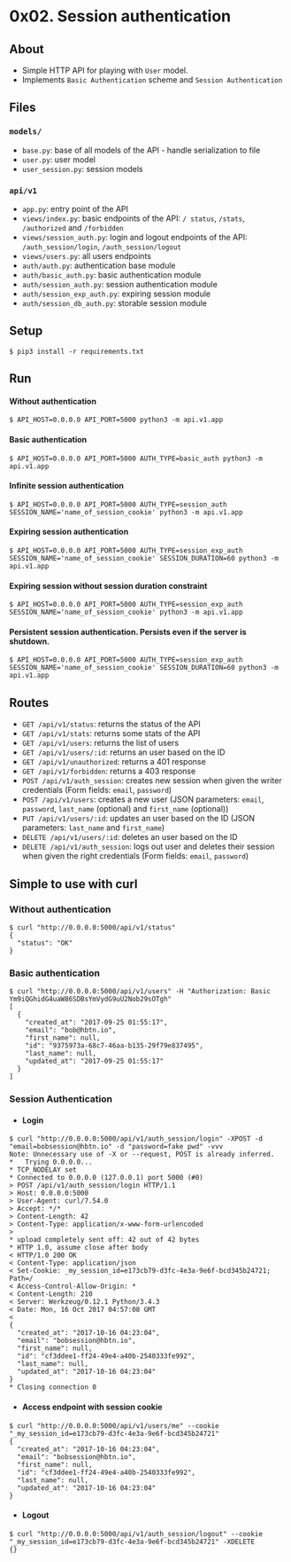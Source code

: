 # 0x02. Session authentication

## About
- Simple HTTP API for playing with `User` model.
- Implements `Basic Authentication` scheme and `Session Authentication`

## Files

### `models/`

- `base.py`: base of all models of the API - handle serialization to file
- `user.py`: user model
- `user_session.py`: session models

### `api/v1`

- `app.py`: entry point of the API
- `views/index.py`: basic endpoints of the API: `/
status`, `/stats`, `/authorized` and `/forbidden`
- `views/session_auth.py`: login and logout endpoints of the API: `/auth_session/login`, `/auth_session/logout`
- `views/users.py`: all users endpoints
- `auth/auth.py`: authentication base module
- `auth/basic_auth.py`: basic authentication module
- `auth/session_auth.py`: session authentication module
- `auth/session_exp_auth.py`: expiring session module
- `auth/session_db_auth.py`: storable session module

## Setup

```
$ pip3 install -r requirements.txt
```


## Run

#### Without authentication
```
$ API_HOST=0.0.0.0 API_PORT=5000 python3 -m api.v1.app
```
#### Basic authentication
```
$ API_HOST=0.0.0.0 API_PORT=5000 AUTH_TYPE=basic_auth python3 -m api.v1.app
```
#### Infinite session authentication
```
$ API_HOST=0.0.0.0 API_PORT=5000 AUTH_TYPE=session_auth SESSION_NAME='name_of_session_cookie' python3 -m api.v1.app
```
#### Expiring session authentication
```
$ API_HOST=0.0.0.0 API_PORT=5000 AUTH_TYPE=session_exp_auth SESSION_NAME='name_of_session_cookie' SESSION_DURATION=60 python3 -m api.v1.app
```
#### Expiring session without session duration constraint
```
$ API_HOST=0.0.0.0 API_PORT=5000 AUTH_TYPE=session_exp_auth SESSION_NAME='name_of_session_cookie' python3 -m api.v1.app
```
#### Persistent session authentication. Persists even if the server is shutdown. 
```
$ API_HOST=0.0.0.0 API_PORT=5000 AUTH_TYPE=session_exp_auth SESSION_NAME='name_of_session_cookie' SESSION_DURATION=60 python3 -m api.v1.app
```
## Routes

- `GET /api/v1/status`: returns the status of the API
- `GET /api/v1/stats`: returns some stats of the API
- `GET /api/v1/users`: returns the list of users
- `GET /api/v1/users/:id`: returns an user based on the ID
- `GET /api/v1/unauthorized`: returns a 401 response
- `GET /api/v1/forbidden`: returns a 403 response
- `POST /api/v1/auth_session`: creates new session when given the writer credentials (Form fields: `email`, `password`)
- `POST /api/v1/users`: creates a new user (JSON parameters: `email`, `password`, `last_name` (optional) and `first_name` (optional))
- `PUT /api/v1/users/:id`: updates an user based on the ID (JSON parameters: `last_name` and `first_name`)
- `DELETE /api/v1/users/:id`: deletes an user based on the ID
- `DELETE /api/v1/auth_session`: logs out user and deletes their session when given the right credentials (Form fields: `email`, `password`)

## Simple to use with curl

### Without authentication
```
$ curl "http://0.0.0.0:5000/api/v1/status"
{
  "status": "OK"
}
```
### Basic authentication
```
$ curl "http://0.0.0.0:5000/api/v1/users" -H "Authorization: Basic Ym9iQGhidG4uaW86SDBsYmVydG9uU2Nob29sOTgh"
[
  {
    "created_at": "2017-09-25 01:55:17", 
    "email": "bob@hbtn.io", 
    "first_name": null, 
    "id": "9375973a-68c7-46aa-b135-29f79e837495", 
    "last_name": null, 
    "updated_at": "2017-09-25 01:55:17"
  }
]
```
### Session Authentication
- #### Login
```
$ curl "http://0.0.0.0:5000/api/v1/auth_session/login" -XPOST -d "email=bobsession@hbtn.io" -d "password=fake pwd" -vvv
Note: Unnecessary use of -X or --request, POST is already inferred.
*   Trying 0.0.0.0...
* TCP_NODELAY set
* Connected to 0.0.0.0 (127.0.0.1) port 5000 (#0)
> POST /api/v1/auth_session/login HTTP/1.1
> Host: 0.0.0.0:5000
> User-Agent: curl/7.54.0
> Accept: */*
> Content-Length: 42
> Content-Type: application/x-www-form-urlencoded
> 
* upload completely sent off: 42 out of 42 bytes
* HTTP 1.0, assume close after body
< HTTP/1.0 200 OK
< Content-Type: application/json
< Set-Cookie: _my_session_id=e173cb79-d3fc-4e3a-9e6f-bcd345b24721; Path=/
< Access-Control-Allow-Origin: *
< Content-Length: 210
< Server: Werkzeug/0.12.1 Python/3.4.3
< Date: Mon, 16 Oct 2017 04:57:08 GMT
< 
{
  "created_at": "2017-10-16 04:23:04", 
  "email": "bobsession@hbtn.io", 
  "first_name": null, 
  "id": "cf3ddee1-ff24-49e4-a40b-2540333fe992", 
  "last_name": null, 
  "updated_at": "2017-10-16 04:23:04"
}
* Closing connection 0
```
- #### Access endpoint with session cookie
```
$ curl "http://0.0.0.0:5000/api/v1/users/me" --cookie "_my_session_id=e173cb79-d3fc-4e3a-9e6f-bcd345b24721"
{
  "created_at": "2017-10-16 04:23:04", 
  "email": "bobsession@hbtn.io", 
  "first_name": null, 
  "id": "cf3ddee1-ff24-49e4-a40b-2540333fe992", 
  "last_name": null, 
  "updated_at": "2017-10-16 04:23:04"
}
```
- #### Logout
```
$ curl "http://0.0.0.0:5000/api/v1/auth_session/logout" --cookie "_my_session_id=e173cb79-d3fc-4e3a-9e6f-bcd345b24721" -XDELETE
{}
```
